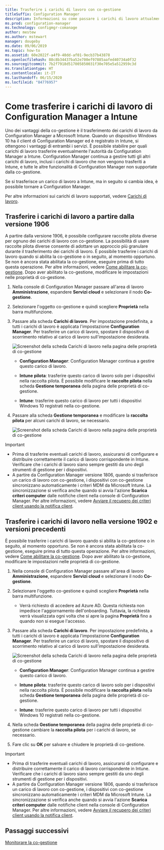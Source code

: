 ```yaml
---
title: Trasferire i carichi di lavoro con co-gestione
titleSuffix: Configuration Manager
description: Informazioni su come passare i carichi di lavoro attualmente gestiti da Configuration Manager a Microsoft Intune.
ms.prod: configuration-manager
ms.technology: configmgr-comanage
author: mestew
ms.author: mstewart
manager: dougeby
ms.date: 09/06/2019
ms.topic: how-to
ms.assetid: 60e2022f-a4f9-40dd-af01-9ecb37b43878
ms.openlocfilehash: 88c8b34437ba52e700ef97885aafed40734a0f32
ms.sourcegitcommit: 7b2f7918d517005850031f30e705e5a512959c3d
ms.translationtype: HT
ms.contentlocale: it-IT
ms.lasthandoff: 06/15/2020
ms.locfileid: "84776957"
---
```

# <a name="how-to-switch-configuration-manager-workloads-to-intune"></a>Come trasferire i carichi di lavoro di Configuration Manager a Intune

Uno dei vantaggi della co-gestione è il trasferimento dei carichi di lavoro da Configuration Manager a Microsoft Intune. Quando un dispositivo Windows 10 ha il client di Configuration Manager ed è registrato in Intune, si ottengono i vantaggi di entrambi i servizi. È possibile stabilire per quali carichi di lavoro trasferire eventualmente l'autorità da Configuration Manager a Intune. Configuration Manager continua a gestire tutti gli altri carichi di lavoro, inclusi i carichi di lavoro che non vengono trasferiti a Intune, e tutte le altre funzionalità di Configuration Manager non supportate dalla co-gestione.

Se si trasferisce un carico di lavoro a Intune, ma in seguito si cambia idea, è possibile tornare a Configuration Manager.

Per altre informazioni sui carichi di lavoro supportati, vedere [Carichi di lavoro](workloads.md).

## <a name="switch-workloads-starting-in-version-1906"></a>Trasferire i carichi di lavoro a partire dalla versione 1906
<!--3555750 FKA 1357954 -->
A partire dalla versione 1906, è possibile configurare raccolte pilota diverse per ognuno dei carichi di lavoro con co-gestione. La possibilità di usare raccolte pilota diverse consente di adottare un approccio più granulare durante il trasferimento dei carichi di lavoro. È possibile trasferire i carichi di lavoro quando si abilita la co-gestione o in seguito, al momento opportuno. Se non è ancora stata abilitata la co-gestione, eseguire prima di tutto questa operazione. Per altre informazioni, vedere [Come abilitare la co-gestione](how-to-enable.md). Dopo aver abilitato la co-gestione, modificare le impostazioni nelle proprietà di co-gestione.

1. Nella console di Configuration Manager passare all'area di lavoro **Amministrazione**, espandere **Servizi cloud** e selezionare il nodo **Co-gestione**.  
2. Selezionare l'oggetto co-gestione e quindi scegliere **Proprietà** nella barra multifunzione.  
3. Passare alla scheda **Carichi di lavoro**. Per impostazione predefinita, a tutti i carichi di lavoro è applicata l'impostazione **Configuration Manager**. Per trasferire un carico di lavoro, spostare il dispositivo di scorrimento relativo al carico di lavoro sull'impostazione desiderata.  

    ![Screenshot della scheda Carichi di lavoro nella pagina delle proprietà di co-gestione](media/3555750-co-management-workloads-tab.png)

    - **Configuration Manager**: Configuration Manager continua a gestire questo carico di lavoro.  

    - **Intune pilota**: trasferire questo carico di lavoro solo per i dispositivi nella raccolta pilota. È possibile modificare le **raccolte pilota** nella scheda **Gestione temporanea** della pagina delle proprietà di co-gestione.  

    - **Intune**: trasferire questo carico di lavoro per tutti i dispositivi Windows 10 registrati nella co-gestione.  

4. Passare alla scheda **Gestione temporanea** e modificare la **raccolta pilota** per alcuni carichi di lavoro, se necessario.
  
   ![Screenshot della scheda Carichi di lavoro nella pagina delle proprietà di co-gestione](media/3555750-co-management-staging-tab.png)

> [!Important]  
> - Prima di trasferire eventuali carichi di lavoro, assicurarsi di configurare e distribuire correttamente il carico di lavoro corrispondente in Intune. Verificare che i carichi di lavoro siano sempre gestiti da uno degli strumenti di gestione per i dispositivi.
> - A partire da Configuration Manager versione 1806, quando si trasferisce un carico di lavoro con co-gestione, i dispositivi con co-gestione sincronizzano automaticamente i criteri MDM da Microsoft Intune. La sincronizzazione si verifica anche quando si avvia l'azione **Scarica criteri computer** dalle notifiche client nella console di Configuration Manager. Per altre informazioni, vedere [Avviare il recupero dei criteri client usando la notifica client](../core/clients/manage/manage-clients.md#BKMK_PolicyRetrieval). <!--1357377-->

## <a name="switch-workloads-in-version-1902-and-earlier"></a>Trasferire i carichi di lavoro nella versione 1902 e versioni precedenti

È possibile trasferire i carichi di lavoro quando si abilita la co-gestione o in seguito, al momento opportuno. Se non è ancora stata abilitata la co-gestione, eseguire prima di tutto questa operazione. Per altre informazioni, vedere [Come abilitare la co-gestione](how-to-enable.md). Dopo aver abilitato la co-gestione, modificare le impostazioni nelle proprietà di co-gestione.

1. Nella console di Configuration Manager passare all'area di lavoro **Amministrazione**, espandere **Servizi cloud** e selezionare il nodo **Co-gestione**.  

2. Selezionare l'oggetto co-gestione e quindi scegliere **Proprietà** nella barra multifunzione.
   - Verrà richiesto di accedere ad Azure AD. Questa richiesta non impedisce l'aggiornamento dell'onboarding. Tuttavia, la richiesta verrà visualizzata ogni volta che si apre la pagina **Proprietà** fino a quando non si esegue l'accesso.

3. Passare alla scheda **Carichi di lavoro**. Per impostazione predefinita, a tutti i carichi di lavoro è applicata l'impostazione **Configuration Manager**. Per trasferire un carico di lavoro, spostare il dispositivo di scorrimento relativo al carico di lavoro sull'impostazione desiderata.  

    ![Screenshot della scheda Carichi di lavoro nella pagina delle proprietà di co-gestione](media/properties-workloads.png)

    - **Configuration Manager**: Configuration Manager continua a gestire questo carico di lavoro.  

    - **Intune pilota**: trasferire questo carico di lavoro solo per i dispositivi nella raccolta pilota. È possibile modificare la **raccolta pilota** nella scheda **Gestione temporanea** della pagina delle proprietà di co-gestione.  

    - **Intune**: trasferire questo carico di lavoro per tutti i dispositivi Windows 10 registrati nella co-gestione.  

4. Nella scheda **Gestione temporanea** della pagina delle proprietà di co-gestione cambiare la **raccolta pilota** per i carichi di lavoro, se necessario.

5. Fare clic su **OK** per salvare e chiudere le proprietà di co-gestione.

> [!Important]  
> - Prima di trasferire eventuali carichi di lavoro, assicurarsi di configurare e distribuire correttamente il carico di lavoro corrispondente in Intune. Verificare che i carichi di lavoro siano sempre gestiti da uno degli strumenti di gestione per i dispositivi. 
> - A partire da Configuration Manager versione 1806, quando si trasferisce un carico di lavoro con co-gestione, i dispositivi con co-gestione sincronizzano automaticamente i criteri MDM da Microsoft Intune. La sincronizzazione si verifica anche quando si avvia l'azione **Scarica criteri computer** dalle notifiche client nella console di Configuration Manager. Per altre informazioni, vedere [Avviare il recupero dei criteri client usando la notifica client](../core/clients/manage/manage-clients.md#BKMK_PolicyRetrieval). <!--1357377-->

## <a name="next-steps"></a>Passaggi successivi

[Monitorare la co-gestione](how-to-monitor.md)

